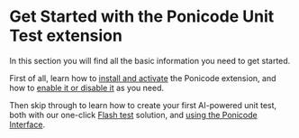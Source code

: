 # Get Started with the Ponicode Unit Test extension

In this section you will find all the basic information you need to get started.

First of all, learn how to [install and activate](ut_extension/get_started/installation.md) the Ponicode extension, and how to [enable it or disable it](ut_extension/get_started/startStopPonicode.md) as you need.

Then skip through to learn how to create your first AI-powered unit test, both with our one-click [Flash test](../flash_test/README.md) solution, and [using the Ponicode Interface](../gui_test/firstUtGUI.md).

